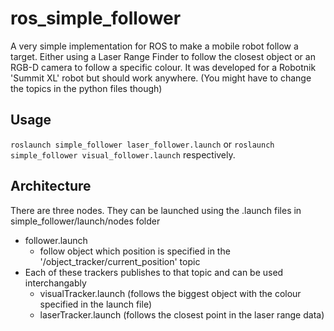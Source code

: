 # ros_simple_follower
A very simple implementation for ROS to make a mobile robot follow a target. Either using a Laser Range Finder to follow the closest object or an RGB-D camera to follow a specific colour. It was developed for a Robotnik 'Summit XL' robot but should work anywhere. (You might have to change the topics in the python files though)

## Usage
`roslaunch simple_follower laser_follower.launch` or `roslaunch simple_follower visual_follower.launch` respectively. 

## Architecture
There are three nodes. They can be launched using the .launch files in simple_follower/launch/nodes folder
- follower.launch
  - follow object which position is specified in the '/object_tracker/current_position' topic
- Each of these trackers publishes to that topic and can be used interchangably
  - visualTracker.launch (follows the biggest object with the colour specified in the launch file)
  - laserTracker.launch (follows the closest point in the laser range data)
  
